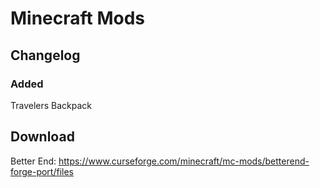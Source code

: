 # Minecraft Mods

## Changelog
### Added 
Travelers Backpack



## Download

Better End: https://www.curseforge.com/minecraft/mc-mods/betterend-forge-port/files
